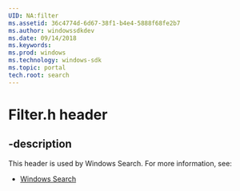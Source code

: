 ```yaml
---
UID: NA:filter
ms.assetid: 36c4774d-6d67-38f1-b4e4-5888f68fe2b7
ms.author: windowssdkdev
ms.date: 09/14/2018
ms.keywords: 
ms.prod: windows
ms.technology: windows-sdk
ms.topic: portal
tech.root: search
---
```


# Filter.h header


## -description


This header is used by Windows Search. For more information, see:

- [Windows Search](../_search)
